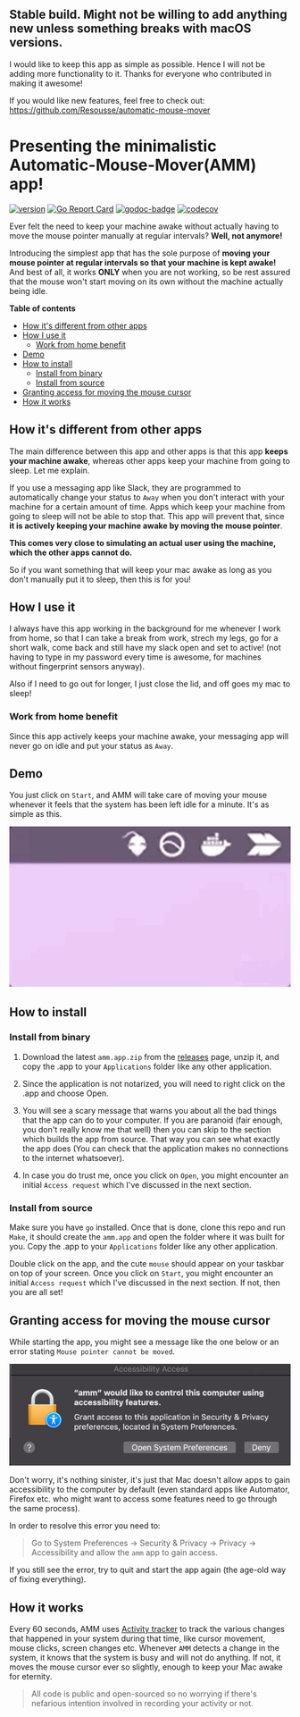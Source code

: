 
## Stable build. Might not be willing to add anything new unless something breaks with macOS versions.

I would like to keep this app as simple as possible. Hence I will not be adding more functionality to it. Thanks for everyone who contributed in making it awesome!

If you would like new features, feel free to check out: https://github.com/Resousse/automatic-mouse-mover

# Presenting the minimalistic Automatic-Mouse-Mover(AMM) app!

[![version][version-badge]][releases] [![Go Report Card](https://goreportcard.com/badge/github.com/prashantgupta24/automatic-mouse-mover)](https://goreportcard.com/report/github.com/prashantgupta24/automatic-mouse-mover) [![godoc-badge][godoc-badge]][godoc-link] [![codecov](https://codecov.io/gh/prashantgupta24/automatic-mouse-mover/branch/master/graph/badge.svg)](https://codecov.io/gh/prashantgupta24/automatic-mouse-mover)

Ever felt the need to keep your machine awake without actually having to move the mouse pointer manually at regular intervals? **Well, not anymore!**

Introducing the simplest app that has the sole purpose of **moving your mouse pointer at regular intervals so that your machine is kept awake!** And best of all, it works **ONLY** when you are not working, so be rest assured that the mouse won't start moving on its own without the machine actually being idle.

**Table of contents**

<!-- @import "[TOC]" {cmd="toc" depthFrom=2 depthTo=6 orderedList=false} -->

<!-- code_chunk_output -->

- [How it's different from other apps](#how-its-different-from-other-apps)
- [How I use it](#how-i-use-it)
  - [Work from home benefit](#work-from-home-benefit)
- [Demo](#demo)
- [How to install](#how-to-install)
  - [Install from binary](#install-from-binary)
  - [Install from source](#install-from-source)
- [Granting access for moving the mouse cursor](#granting-access-for-moving-the-mouse-cursor)
- [How it works](#how-it-works)

<!-- /code_chunk_output -->

## How it's different from other apps

The main difference between this app and other apps is that this app **keeps your machine awake**, whereas other apps keep your machine from going to sleep. Let me explain.

If you use a messaging app like Slack, they are programmed to automatically change your status to `Away` when you don't interact with your machine for a certain amount of time. Apps which keep your machine from going to sleep will not be able to stop that. This app will prevent that, since **it is actively keeping your machine awake by moving the mouse pointer**.

**This comes very close to simulating an actual user using the machine, which the other apps cannot do.**

So if you want something that will keep your mac awake as long as you don't manually put it to sleep, then this is for you!

## How I use it

I always have this app working in the background for me whenever I work from home, so that I can take a break from work, strech my legs, go for a short walk, come back and still have my slack open and set to active! (not having to type in my password every time is awesome, for machines without fingerprint sensors anyway).

Also if I need to go out for longer, I just close the lid, and off goes my mac to sleep!

### Work from home benefit

Since this app actively keeps your machine awake, your messaging app will never go on idle and put your status as `Away`.

## Demo

You just click on `Start`, and AMM will take care of moving your mouse whenever it feels that the system has been left idle for a minute. It's as simple as this.

![](https://github.com/prashantgupta24/automatic-mouse-mover/blob/master/resources/amm-demo.gif)

## How to install

### Install from binary

1. Download the latest `amm.app.zip` from the [releases](https://github.com/prashantgupta24/automatic-mouse-mover/releases) page, unzip it, and copy the .app to your `Applications` folder like any other application.

1. Since the application is not notarized, you will need to right click on the .app and choose Open.

1. You will see a scary message that warns you about all the bad things that the app can do to your computer. If you are paranoid (fair enough, you don't really know me that well) then you can skip to the section which builds the app from source. That way you can see what exactly the app does (You can check that the application makes no connections to the internet whatsoever).

1. In case you do trust me, once you click on `Open`, you might encounter an initial `Access request` which I've discussed in the next section.

### Install from source

Make sure you have `go` installed. Once that is done, clone this repo and run `Make`, it should create the `amm.app` and open the folder where it was built for you. Copy the .app to your `Applications` folder like any other application.

Double click on the app, and the cute `mouse` should appear on your taskbar on top of your screen. Once you click on `Start`, you might encounter an initial `Access request` which I've discussed in the next section. If not, then you are all set!

## Granting access for moving the mouse cursor

While starting the app, you might see a message like the one below or an error stating `Mouse pointer cannot be moved`.

![](https://github.com/prashantgupta24/automatic-mouse-mover/blob/master/resources/request.jpg)

Don't worry, it's nothing sinister, it's just that Mac doesn't allow apps to gain accessibility to the computer by default (even standard apps like Automator, Firefox etc. who might want to access some features need to go through the same process).

In order to resolve this error you need to:

> Go to System Preferences -> Security & Privacy -> Privacy -> Accessibility and allow the `amm` app to gain access.

If you still see the error, try to quit and start the app again (the age-old way of fixing everything).

## How it works

Every 60 seconds, AMM uses [Activity tracker](https://github.com/prashantgupta24/activity-tracker) to track the various changes that happened in your system during that time, like cursor movement, mouse clicks, screen changes etc. Whenever `AMM` detects a change in the system, it knows that the system is busy and will not do anything. If not, it moves the mouse cursor ever so slightly, enough to keep your Mac awake for eternity.

> All code is public and open-sourced so no worrying if there's nefarious intention involved in recording your activity or not.

[version-badge]: https://img.shields.io/github/release/prashantgupta24/automatic-mouse-mover.svg
[releases]: https://github.com/prashantgupta24/automatic-mouse-mover/releases
[godoc-badge]: https://img.shields.io/badge/godoc-reference-blue.svg
[godoc-link]: https://godoc.org/github.com/prashantgupta24/automatic-mouse-mover/pkg/mousemover
